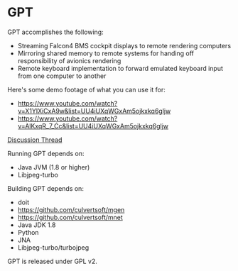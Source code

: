 GPT
===

GPT accomplishes the following:
  * Streaming Falcon4 BMS cockpit displays to remote rendering computers
  * Mirroring shared memory to remote systems for handing off responsibility of avionics rendering
  * Remote keyboard implementation to forward emulated keyboard input from one computer to another

Here's some demo footage of what you can use it for:

* https://www.youtube.com/watch?v=X1YIXiCxA9w&list=UU4iUXqWGxAm5ojkxkq6gljw
* https://www.youtube.com/watch?v=AlKxqR_7_Cc&list=UU4iUXqWGxAm5ojkxkq6gljw


[Discussion Thread](https://www.bmsforum.org/forum/showthread.php?10677-Beta-Release-GPT-(cockpit-texture-extraction-remote-cockpit-control-shm-mirror))

Running GPT depends on:
  * Java JVM (1.8 or higher)
  * Libjpeg-turbo

Building GPT depends on:
  * doit
  * https://github.com/culvertsoft/mgen
  * https://github.com/culvertsoft/mnet
  * Java JDK 1.8
  * Python
  * JNA
  * Libjpeg-turbo/turbojpeg

GPT is released under GPL v2.
